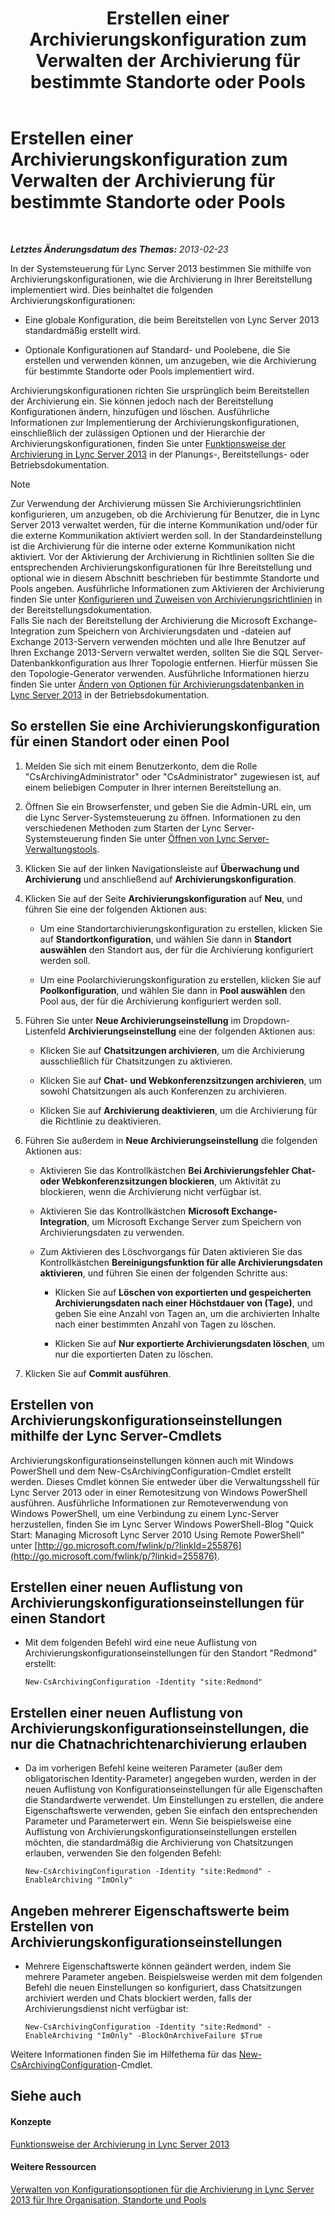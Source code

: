 ﻿---
title: Erstellen einer Archivierungskonfiguration zum Verwalten der Archivierung für bestimmte Standorte oder Pools
TOCTitle: Erstellen einer Archivierungskonfiguration zum Verwalten der Archivierung für bestimmte Standorte oder Pools
ms:assetid: c5c864a6-96c7-4bbb-ab7c-61eb1744246c
ms:mtpsurl: https://technet.microsoft.com/de-de/library/JJ205251(v=OCS.15)
ms:contentKeyID: 49295345
ms.date: 05/19/2016
mtps_version: v=OCS.15
ms.translationtype: HT
---

# Erstellen einer Archivierungskonfiguration zum Verwalten der Archivierung für bestimmte Standorte oder Pools

 

_**Letztes Änderungsdatum des Themas:** 2013-02-23_

In der Systemsteuerung für Lync Server 2013 bestimmen Sie mithilfe von Archivierungskonfigurationen, wie die Archivierung in Ihrer Bereitstellung implementiert wird. Dies beinhaltet die folgenden Archivierungskonfigurationen:

  - Eine globale Konfiguration, die beim Bereitstellen von Lync Server 2013 standardmäßig erstellt wird.

  - Optionale Konfigurationen auf Standard- und Poolebene, die Sie erstellen und verwenden können, um anzugeben, wie die Archivierung für bestimmte Standorte oder Pools implementiert wird.

Archivierungskonfigurationen richten Sie ursprünglich beim Bereitstellen der Archivierung ein. Sie können jedoch nach der Bereitstellung Konfigurationen ändern, hinzufügen und löschen. Ausführliche Informationen zur Implementierung der Archivierungskonfigurationen, einschließlich der zulässigen Optionen und der Hierarchie der Archivierungskonfigurationen, finden Sie unter [Funktionsweise der Archivierung in Lync Server 2013](lync-server-2013-how-archiving-works.md) in der Planungs-, Bereitstellungs- oder Betriebsdokumentation.


> [!NOTE]
> Zur Verwendung der Archivierung müssen Sie Archivierungsrichtlinien konfigurieren, um anzugeben, ob die Archivierung für Benutzer, die in Lync Server 2013 verwaltet werden, für die interne Kommunikation und/oder für die externe Kommunikation aktiviert werden soll. In der Standardeinstellung ist die Archivierung für die interne oder externe Kommunikation nicht aktiviert. Vor der Aktivierung der Archivierung in Richtlinien sollten Sie die entsprechenden Archivierungskonfigurationen für Ihre Bereitstellung und optional wie in diesem Abschnitt beschrieben für bestimmte Standorte und Pools angeben. Ausführliche Informationen zum Aktivieren der Archivierung finden Sie unter <A href="lync-server-2013-configuring-and-assigning-archiving-policies.md">Konfigurieren und Zuweisen von Archivierungsrichtlinien</A> in der Bereitstellungsdokumentation.<BR>Falls Sie nach der Bereitstellung der Archivierung die Microsoft Exchange-Integration zum Speichern von Archivierungsdaten und -dateien auf Exchange 2013-Servern verwenden möchten und alle Ihre Benutzer auf Ihren Exchange 2013-Servern verwaltet werden, sollten Sie die SQL Server-Datenbankkonfiguration aus Ihrer Topologie entfernen. Hierfür müssen Sie den Topologie-Generator verwenden. Ausführliche Informationen hierzu finden Sie unter <A href="lync-server-2013-changing-archiving-database-options.md">Ändern von Optionen für Archivierungsdatenbanken in Lync Server 2013</A> in der Betriebsdokumentation.



## So erstellen Sie eine Archivierungskonfiguration für einen Standort oder einen Pool

1.  Melden Sie sich mit einem Benutzerkonto, dem die Rolle "CsArchivingAdministrator" oder "CsAdministrator" zugewiesen ist, auf einem beliebigen Computer in Ihrer internen Bereitstellung an.

2.  Öffnen Sie ein Browserfenster, und geben Sie die Admin-URL ein, um die Lync Server-Systemsteuerung zu öffnen. Informationen zu den verschiedenen Methoden zum Starten der Lync Server-Systemsteuerung finden Sie unter [Öffnen von Lync Server-Verwaltungstools](lync-server-2013-open-lync-server-administrative-tools.md).

3.  Klicken Sie auf der linken Navigationsleiste auf **Überwachung und Archivierung** und anschließend auf **Archivierungskonfiguration**.

4.  Klicken Sie auf der Seite **Archivierungskonfiguration** auf **Neu**, und führen Sie eine der folgenden Aktionen aus:
    
      - Um eine Standortarchivierungskonfiguration zu erstellen, klicken Sie auf **Standortkonfiguration**, und wählen Sie dann in **Standort auswählen** den Standort aus, der für die Archivierung konfiguriert werden soll.
    
      - Um eine Poolarchivierungskonfiguration zu erstellen, klicken Sie auf **Poolkonfiguration**, und wählen Sie dann in **Pool auswählen** den Pool aus, der für die Archivierung konfiguriert werden soll.

5.  Führen Sie unter **Neue Archivierungseinstellung** im Dropdown-Listenfeld **Archivierungseinstellung** eine der folgenden Aktionen aus:
    
      - Klicken Sie auf **Chatsitzungen archivieren**, um die Archivierung ausschließlich für Chatsitzungen zu aktivieren.
    
      - Klicken Sie auf **Chat- und Webkonferenzsitzungen archivieren**, um sowohl Chatsitzungen als auch Konferenzen zu archivieren.
    
      - Klicken Sie auf **Archivierung deaktivieren**, um die Archivierung für die Richtlinie zu deaktivieren.

6.  Führen Sie außerdem in **Neue Archivierungseinstellung** die folgenden Aktionen aus:
    
      - Aktivieren Sie das Kontrollkästchen **Bei Archivierungsfehler Chat- oder Webkonferenzsitzungen blockieren**, um Aktivität zu blockieren, wenn die Archivierung nicht verfügbar ist.
    
      - Aktivieren Sie das Kontrollkästchen **Microsoft Exchange-Integration**, um Microsoft Exchange Server zum Speichern von Archivierungsdaten zu verwenden.
    
      - Zum Aktivieren des Löschvorgangs für Daten aktivieren Sie das Kontrollkästchen **Bereinigungsfunktion für alle Archivierungsdaten aktivieren**, und führen Sie einen der folgenden Schritte aus:
        
          - Klicken Sie auf **Löschen von exportierten und gespeicherten Archivierungsdaten nach einer Höchstdauer von (Tage)**, und geben Sie eine Anzahl von Tagen an, um die archivierten Inhalte nach einer bestimmten Anzahl von Tagen zu löschen.
        
          - Klicken Sie auf **Nur exportierte Archivierungsdaten löschen**, um nur die exportierten Daten zu löschen.

7.  Klicken Sie auf **Commit ausführen**.

## Erstellen von Archivierungskonfigurationseinstellungen mithilfe der Lync Server-Cmdlets

Archivierungskonfigurationseinstellungen können auch mit Windows PowerShell und dem New-CsArchivingConfiguration-Cmdlet erstellt werden. Dieses Cmdlet können Sie entweder über die Verwaltungsshell für Lync Server 2013 oder in einer Remotesitzung von Windows PowerShell ausführen. Ausführliche Informationen zur Remoteverwendung von Windows PowerShell, um eine Verbindung zu einem Lync-Server herzustellen, finden Sie im Lync Server Windows PowerShell-Blog "Quick Start: Managing Microsoft Lync Server 2010 Using Remote PowerShell" unter [http://go.microsoft.com/fwlink/p/?linkId=255876](http://go.microsoft.com/fwlink/p/?linkid=255876).

## Erstellen einer neuen Auflistung von Archivierungskonfigurationseinstellungen für einen Standort

  - Mit dem folgenden Befehl wird eine neue Auflistung von Archivierungskonfigurationseinstellungen für den Standort "Redmond" erstellt:
    
        New-CsArchivingConfiguration -Identity "site:Redmond"

## Erstellen einer neuen Auflistung von Archivierungskonfigurationseinstellungen, die nur die Chatnachrichtenarchivierung erlauben

  - Da im vorherigen Befehl keine weiteren Parameter (außer dem obligatorischen Identity-Parameter) angegeben wurden, werden in der neuen Auflistung von Konfigurationseinstellungen für alle Eigenschaften die Standardwerte verwendet. Um Einstellungen zu erstellen, die andere Eigenschaftswerte verwenden, geben Sie einfach den entsprechenden Parameter und Parameterwert ein. Wenn Sie beispielsweise eine Auflistung von Archivierungskonfigurationseinstellungen erstellen möchten, die standardmäßig die Archivierung von Chatsitzungen erlauben, verwenden Sie den folgenden Befehl:
    
        New-CsArchivingConfiguration -Identity "site:Redmond" -EnableArchiving "ImOnly"

## Angeben mehrerer Eigenschaftswerte beim Erstellen von Archivierungskonfigurationseinstellungen

  - Mehrere Eigenschaftswerte können geändert werden, indem Sie mehrere Parameter angeben. Beispielsweise werden mit dem folgenden Befehl die neuen Einstellungen so konfiguriert, dass Chatsitzungen archiviert werden und Chats blockiert werden, falls der Archivierungsdienst nicht verfügbar ist:
    
        New-CsArchivingConfiguration -Identity "site:Redmond" -EnableArchiving "ImOnly" -BlockOnArchiveFailure $True

Weitere Informationen finden Sie im Hilfethema für das [New-CsArchivingConfiguration](https://docs.microsoft.com/en-us/powershell/module/skype/New-CsArchivingConfiguration)-Cmdlet.

## Siehe auch

#### Konzepte

[Funktionsweise der Archivierung in Lync Server 2013](lync-server-2013-how-archiving-works.md)  

#### Weitere Ressourcen

[Verwalten von Konfigurationsoptionen für die Archivierung in Lync Server 2013 für Ihre Organisation, Standorte und Pools](lync-server-2013-managing-archiving-configuration-options-for-your-organization-sites-and-pools.md)

